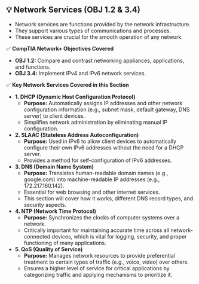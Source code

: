 ## 💡 Network Services (OBJ 1.2 & 3.4)

- Network services are functions provided by the network infrastructure.
- They support various types of communications and processes.
- These services are crucial for the smooth operation of any network.

✅ **CompTIA Network+ Objectives Covered**
- **OBJ 1.2:** Compare and contrast networking appliances, applications, and functions.
- **OBJ 3.4:** Implement IPv4 and IPv6 network services.

✅ **Key Network Services Covered in this Section**
- **1. DHCP (Dynamic Host Configuration Protocol)**
  - **Purpose:** Automatically assigns IP addresses and other network configuration information (e.g., subnet mask, default gateway, DNS server) to client devices.
  - Simplifies network administration by eliminating manual IP configuration.
- **2. SLAAC (Stateless Address Autoconfiguration)**
  - **Purpose:** Used in IPv6 to allow client devices to automatically configure their own IPv6 addresses without the need for a DHCP server.
  - Provides a method for self-configuration of IPv6 addresses.
- **3. DNS (Domain Name System)**
  - **Purpose:** Translates human-readable domain names (e.g., google.com) into machine-readable IP addresses (e.g., 172.217.160.142).
  - Essential for web browsing and other internet services.
  - This section will cover how it works, different DNS record types, and security aspects.
- **4. NTP (Network Time Protocol)**
  - **Purpose:** Synchronizes the clocks of computer systems over a network.
  - Critically important for maintaining accurate time across all network-connected devices, which is vital for logging, security, and proper functioning of many applications.
- **5. QoS (Quality of Service)**
  - **Purpose:** Manages network resources to provide preferential treatment to certain types of traffic (e.g., voice, video) over others.
  - Ensures a higher level of service for critical applications by categorizing traffic and applying mechanisms to prioritize it.